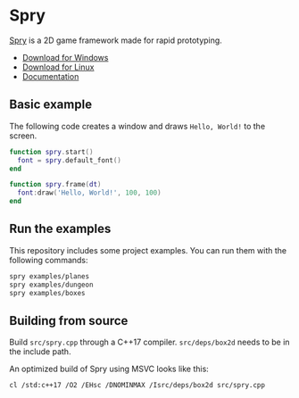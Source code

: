 # Spry

[Spry](https://jasonliang.js.org/spry/) is a 2D game framework made for rapid
prototyping.

- [Download for Windows](#)
- [Download for Linux](#)
- [Documentation](https://jasonliang.js.org/spry/)

## Basic example

The following code creates a window and draws `Hello, World!` to the screen.

```lua
function spry.start()
  font = spry.default_font()
end

function spry.frame(dt)
  font:draw('Hello, World!', 100, 100)
end
```

## Run the examples

This repository includes some project examples. You can run them with the
following commands:

```sh
spry examples/planes
spry examples/dungeon
spry examples/boxes
```

## Building from source

Build `src/spry.cpp` through a C++17 compiler. `src/deps/box2d` needs to be in
the include path.

An optimized build of Spry using MSVC looks like this:

```sh
cl /std:c++17 /O2 /EHsc /DNOMINMAX /Isrc/deps/box2d src/spry.cpp
```
